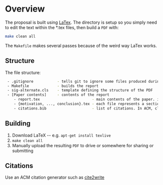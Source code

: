 # Overview

The proposal is built using [LaTex](http://www.latex-project.org/).
The directory is setup so you simply need to edit the text within
the *.tex files, then build a `PDF` with:
```bash
make clean all
```

The `Makefile` makes several passes because of the weird way LaTex works.

## Structure

The file structure:

```bash
 - .gitignore           - tells git to ignore some files produced during the build
 - Makefile             - builds the report
 - sig-alternate.cls    - template defining the structure of the PDF
 - [Paper contents]     - contents of the report
    - report.tex                        - main contents of the paper. includes the other files during build time
    - {motivation, ..., conclusion}.tex - each file represents a section of the paper
    - citations.bib                     - list of citations. In ACM, click "BibTeX" then copy/paste the contents of the popup. These can be referenced by name
```

## Building
  1. Download LaTeX -- e.g. `apt-get install texlive`
  2. `make clean all`
  3. Manually upload the resulting `PDF` to drive or somewhere for sharing or submitting

## Citations
Use an ACM citation generator such as [cite2write](http://www.qub.ac.uk/cite2write/harvard3l.html)
